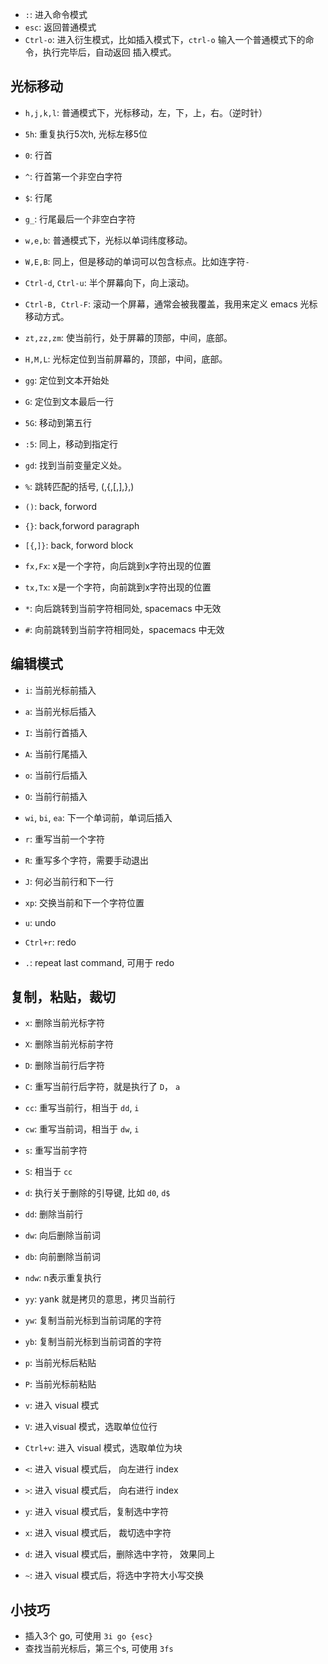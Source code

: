 - `:`: 进入命令模式
- `esc`: 返回普通模式
- `Ctrl-o`: 进入衍生模式，比如插入模式下，`ctrl-o` 输入一个普通模式下的命令，执行完毕后，自动返回 插入模式。


## 光标移动
- `h,j,k,l`: 普通模式下，光标移动，左，下，上，右。（逆时针）
- `5h`: 重复执行5次h, 光标左移5位
- `0`: 行首
- `^`: 行首第一个非空白字符
- `$`: 行尾
- `g_`: 行尾最后一个非空白字符 

- `w,e,b`: 普通模式下，光标以单词纬度移动。
- `W,E,B`: 同上，但是移动的单词可以包含标点。比如连字符`-`

- `Ctrl-d`, `Ctrl-u`: 半个屏幕向下，向上滚动。
- `Ctrl-B, Ctrl-F`: 滚动一个屏幕，通常会被我覆盖，我用来定义 emacs 光标移动方式。
- `zt,zz,zm`: 使当前行，处于屏幕的顶部，中间，底部。
- `H,M,L`: 光标定位到当前屏幕的，顶部，中间，底部。

- `gg`: 定位到文本开始处
- `G`: 定位到文本最后一行
- `5G`: 移动到第五行
- `:5`: 同上，移动到指定行
- `gd`: 找到当前变量定义处。

- `%`: 跳转匹配的括号, (,{,[,],},)
- `()`: back, forword 
- `{}`: back,forword paragraph
- `[{`,`]}`: back, forword block

- `fx,Fx`: x是一个字符，向后跳到x字符出现的位置
- `tx,Tx`: x是一个字符，向前跳到x字符出现的位置
- `*`: 向后跳转到当前字符相同处, spacemacs 中无效
- `#`: 向前跳转到当前字符相同处，spacemacs 中无效

## 编辑模式
- `i`: 当前光标前插入
- `a`: 当前光标后插入
- `I`: 当前行首插入
- `A`: 当前行尾插入
- `o`: 当前行后插入
- `O`: 当前行前插入
- `wi`, `bi`, `ea`: 下一个单词前，单词后插入

- `r`: 重写当前一个字符
- `R`: 重写多个字符，需要手动退出

- `J`: 何必当前行和下一行
- `xp`: 交换当前和下一个字符位置

- `u`: undo
- `Ctrl+r`: redo
- `.`: repeat last command, 可用于 redo
 
## 复制，粘贴，裁切
- `x`: 删除当前光标字符
- `X`: 删除当前光标前字符
- `D`: 删除当前行后字符
- `C`: 重写当前行后字符，就是执行了 `D`， `a`
- `cc`: 重写当前行，相当于 `dd`, `i`
- `cw`: 重写当前词，相当于 `dw`, `i`
- `s`: 重写当前字符
- `S`: 相当于 `cc`
- `d`: 执行关于删除的引导键, 比如 `d0`, `d$`
- `dd`: 删除当前行
- `dw`: 向后删除当前词
- `db`: 向前删除当前词
- `ndw`: n表示重复执行

- `yy`: yank 就是拷贝的意思，拷贝当前行
- `yw`: 复制当前光标到当前词尾的字符
- `yb`: 复制当前光标到当前词首的字符

- `p`: 当前光标后粘贴
- `P`: 当前光标前粘贴

- `v`: 进入 visual 模式
- `V`: 进入visual 模式，选取单位位行
- `Ctrl+v`: 进入 visual 模式，选取单位为块
- `<`: 进入 visual 模式后， 向左进行 index
- `>`: 进入 visual 模式后， 向右进行 index
- `y`: 进入 visual 模式后，复制选中字符
- `x`: 进入 visual 模式后， 裁切选中字符
- `d`: 进入 visual 模式后，删除选中字符， 效果同上
- `~`: 进入 visual 模式后，将选中字符大小写交换


## 小技巧
- 插入3个 go, 可使用 `3i go {esc}`
- 查找当前光标后，第三个s, 可使用 `3fs`